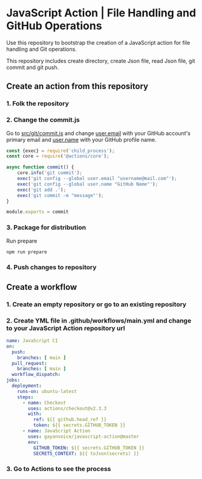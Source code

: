 # JavaScript Action | File Handling and GitHub Operations

Use this repository to bootstrap the creation of a JavaScript action for file handling and Git operations.

This repository includes create directory, create Json file, read Json file, git commit and git push.

## Create an action from this repository

### 1. Folk the repository

### 2. Change the commit.js

Go to <a href="https://github.com/gayanvoice/github-javascript-action/blob/master/src/git/commit.js">src/git/commit.js</a> and
change <a href="https://github.com/gayanvoice/github-javascript-action/blob/master/src/git/commit.js#L6">
user.email</a> with your GitHub account's primary email
and <a href="https://github.com/gayanvoice/github-javascript-action/blob/master/src/git/commit.js#L7">
user.name</a> with your GitHub profile name.

```javascript
const {exec} = require('child_process');
const core = require('@actions/core');

async function commit() {
    core.info('git commit');
    exec('git config --global user.email "username@mail.com"');
    exec('git config --global user.name "GitHub Name"');
    exec('git add .');
    exec('git commit -m "message"');
}

module.exports = commit
```

### 3. Package for distribution

Run prepare

```bash
npm run prepare
```

### 4. Push changes to repository

## Create a workflow

### 1. Create an empty repository or go to an existing repository

### 2. Create YML file in .github/workflows/main.yml and change to your JavaScript Action repository url

```yml
name: JavaScript CI
on:
  push:
    branches: [ main ]
  pull_request:
    branches: [ main ]
  workflow_dispatch:
jobs:
  deployment:
    runs-on: ubuntu-latest
    steps:
      - name: Checkout
        uses: actions/checkout@v2.3.3
        with:
          ref: ${{ github.head_ref }}
          token: ${{ secrets.GITHUB_TOKEN }}
      - name: JavaScript Action
        uses: gayanvoice/javascript-action@master
        env:
          GITHUB_TOKEN: ${{ secrets.GITHUB_TOKEN }}
          SECRETS_CONTEXT: ${{ toJson(secrets) }}
```
### 3. Go to Actions to see the process